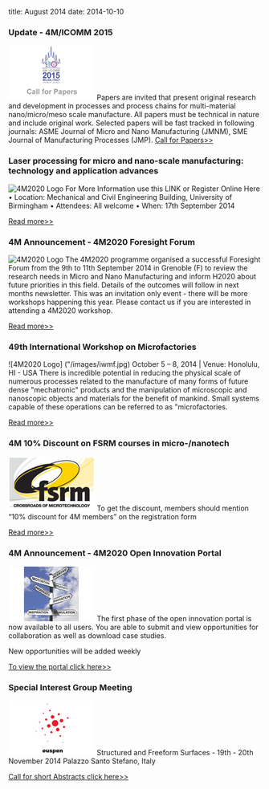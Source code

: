 title: August 2014
date: 2014-10-10 
### Update - 4M/ICOMM 2015

![4M2020 Logo](/images/call-for-papers2_0.jpg)
Papers are invited that present original research and development in processes and process chains for multi-material nano/micro/meso scale manufacture. All papers must be technical in nature and include original work. Selected papers will be fast tracked in following journals: ASME Journal of Micro and Nano Manufacturing (JMNM), SME Journal of Manufacturing Processes (JMP). [Call for Papers>>](http://4m-association.us1.list-manage.com/track/click?u=4a3e2307c8444f1ffd4221249&id=7406f2bb20&e=1434686575) 

### Laser processing for micro and nano-scale manufacturing: technology and application advances

![4M2020 Logo]("/images/laser-processing_0.jpg)
For More Information use this LINK
or
Register Online Here
•	Location: Mechanical and Civil Engineering Building, University of Birmingham
•	Attendees: All welcome
•	When: 17th September 2014

[Read more>>](http://4m-association.us1.list-manage.com/track/click?u=4a3e2307c8444f1ffd4221249&id=68a640ae20&e=1434686575) 

### 4M Announcement - 4M2020 Foresight Forum

![4M2020 Logo]("/images/foresight-forum.jpg)
The 4M2020 programme organised a successful Foresight Forum from the 9th to 11th September 2014 in Grenoble (F) to review the research needs in Micro and Nano Manufacturing and inform H2020 about future priorities in this field.  Details of the outcomes will follow in next months newsletter. This was an invitation only event - there will be more workshops happening this year. Please contact us if you are interested in attending a 4M2020 workshop.

[Read more>>](http://4m-association.us1.list-manage.com/track/click?u=4a3e2307c8444f1ffd4221249&id=2e632bbf8e&e=1434686575) 

### 49th International Workshop on Microfactories

![4M2020 Logo] ("/images/iwmf.jpg)
October 5 – 8, 2014 | Venue: Honolulu, HI - USA
There is incredible potential in reducing the physical scale of numerous processes related to the manufacture of many forms of future dense "mechatronic" products and the manipulation of microscopic and nanoscopic objects and materials for the benefit of mankind. Small systems capable of these operations can be referred to as "microfactories. 

[Read more>>](http://4m-association.us1.list-manage1.com/track/click?u=4a3e2307c8444f1ffd4221249&id=329b425450&e=1434686575) 

### 4M 10% Discount on FSRM courses in micro-/nanotech

![4M2020 Logo](/images/fsrm_0.jpg)
To get the discount, members should mention “10% discount for 4M members” on the registration form

[Read more>>](http://4m-association.us1.list-manage.com/track/click?u=4a3e2307c8444f1ffd4221249&id=59e33a1c62&e=1434686575) 

### 4M Announcement - 4M2020 Open Innovation Portal

![4M2020 Logo](/images/portal.jpg)
The first phase of the open innovation portal is now available to all users. You are able to submit and view opportunities for collaboration as well as download case studies.

New opportunities will be added weekly

[To view the portal click here>>](http://4m-association.us1.list-manage.com/track/click?u=4a3e2307c8444f1ffd4221249&id=83ee5302bf&e=1434686575) 
### Special Interest Group Meeting

![4M2020 Logo](/images/euspen-small.jpg)
Structured and Freeform Surfaces - 19th - 20th November 2014
Palazzo Santo Stefano, Italy

[Call for short Abstracts click here>>](http://www.euspen.eu)



